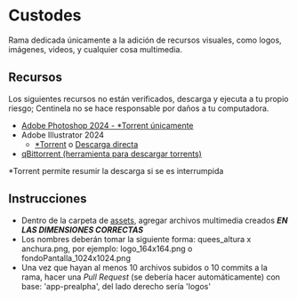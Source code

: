 # Custodes

Rama dedicada únicamente a la adición de recursos visuales, como logos, imágenes, videos, y cualquier cosa multimedia.

## Recursos

Los siguientes recursos no están verificados, descarga y ejecuta a tu propio riesgo; Centinela no se hace responsable por daños a tu computadora.

- [Adobe Photoshop 2024 - *Torrent únicamente](https://usersdrive.com/c82wqjmb8o20.html)
- Adobe Illustrator 2024
  - [*Torrent](https://usersdrive.com/oe0qgpauwxvv.html) o [Descarga directa](https://usersdrive.com/djt0vk53ezj9.html)
- [qBittorrent (herramienta para descargar torrents)](https://www.fosshub.com/qBittorrent.html)

*Torrent permite resumir la descarga si se es interrumpida

## Instrucciones
- Dentro de la carpeta de [assets](/assets/), agregar archivos multimedia creados *__EN LAS DIMENSIONES CORRECTAS__*
- Los nombres deberán tomar la siguiente forma: quees_altura x anchura.png, por ejemplo: logo_164x164.png o fondoPantalla_1024x1024.png
- Una vez que hayan al menos 10 archivos subidos o 10 commits a la rama, hacer una _Pull Request_ (se debería hacer automáticamente) con base: 'app-prealpha', del lado derecho sería 'logos'